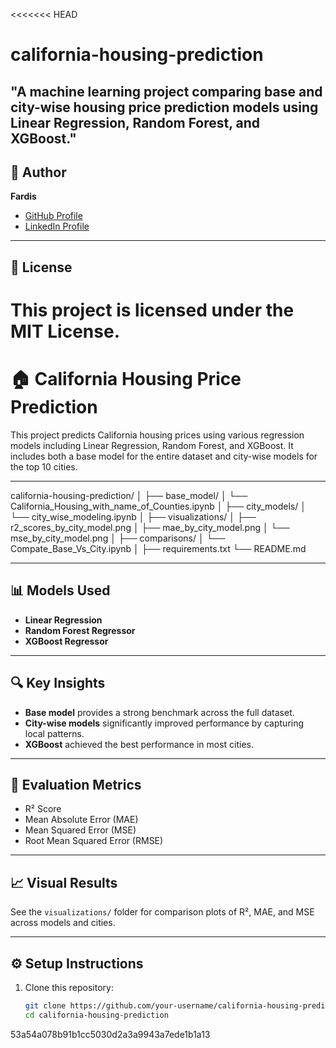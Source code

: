 <<<<<<< HEAD
# california-housing-prediction
"A machine learning project comparing base and city-wise housing price prediction models using Linear Regression, Random Forest, and XGBoost."
---

## 👤 Author

**Fardis**

- [GitHub Profile](https://github.com/FrednadFari)
- [LinkedIn Profile](www.linkedin.com/in/fardis-foroughi)

---

## 📄 License

This project is licensed under the MIT License.
=======
# 🏠 California Housing Price Prediction

This project predicts California housing prices using various regression models including Linear Regression, Random Forest, and XGBoost. It includes both a base model for the entire dataset and city-wise models for the top 10 cities.

---
california-housing-prediction/
│
├── base_model/
│ └── California_Housing_with_name_of_Counties.ipynb
│
├── city_models/
│ └── city_wise_modeling.ipynb
│
├── visualizations/
│ ├── r2_scores_by_city_model.png
│ ├── mae_by_city_model.png
│ └── mse_by_city_model.png
│
├── comparisons/
│ └── Compate_Base_Vs_City.ipynb
│
├── requirements.txt
└── README.md


---

## 📊 Models Used

- **Linear Regression**
- **Random Forest Regressor**
- **XGBoost Regressor**

---

## 🔍 Key Insights

- **Base model** provides a strong benchmark across the full dataset.
- **City-wise models** significantly improved performance by capturing local patterns.
- **XGBoost** achieved the best performance in most cities.

---

## 🧪 Evaluation Metrics

- R² Score
- Mean Absolute Error (MAE)
- Mean Squared Error (MSE)
- Root Mean Squared Error (RMSE)

---

## 📈 Visual Results

See the `visualizations/` folder for comparison plots of R², MAE, and MSE across models and cities.

---

## ⚙️ Setup Instructions

1. Clone this repository:
   ```bash
   git clone https://github.com/your-username/california-housing-prediction.git
   cd california-housing-prediction

53a54a078b91b1cc5030d2a3a9943a7ede1b1a13
